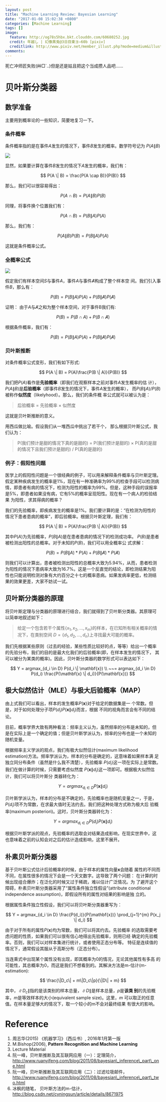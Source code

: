 ```yaml
---
layout: post
title: "Machine Learning Review: Bayesian Learning"
date: "2017-01-08 15:02:38 +0800"
categories: [Machine Learning]
tags: []
image: 
  feature: http://og78s5hbx.bkt.clouddn.com/60680252.jpg
  credit: 年越し | 幻像黒兎@3日目東ヨ−60b [pixiv] 
  creditlink: http://www.pixiv.net/member_illust.php?mode=medium&illust_id=60680252
comments: 
---
```


死亡冲师匠失败(艸□`..)但是还是姑且把这个当成攒人品吧……


# 贝叶斯分类器
## 数学准备
主要用到概率论的一些知识，简要地复习一下。
### 条件概率
条件概率指的是在事件$A$发生的情况下，事件$B$发生的概率。数学符号记为
$P(A \| B)$

![](http://og78s5hbx.bkt.clouddn.com/bg2011082502.jpg)

显然，如果要计算在事件$B$发生的情况下$A$发生的概率，我们有：

$$
P(A \| B) = \frac{P(A \cap B)}{P(B)}
$$

那么，我们可以很容易得出：

$$
P(A \cap B) = P(A \| B)P(B)
$$

同理，将事件换个位置我们有：

$$
P(A\cap B) = P(B \| A)P(A)
$$

那么，我们有：

$$
P(A \| B)P(B) = P(B \| A )P(A)
$$

这就是条件概率公式。
### 全概率公式

![](http://og78s5hbx.bkt.clouddn.com/bg2011082504.jpg)

假定我们有样本空间$S$与事件$A$，事件$A$与事件$\not A$构成了整个样本空
间。我们引入事件$B$，那么有：

$$
P(B) = P(B\|A)P(A) + P(B\| \not A)P(\not A)
$$

证明：
由于$A$与$\not A$之和为整个样本空间，对于事件B我们有:

$$
P(B) = P(B \cap A) + P(B \cap \not A)
$$

根据条件概率，我们有：

$$
P(B) = P(B \| A)P(A) + P(B \| \not A) P(\not A)
$$


### 贝叶斯推断

对条件概率公式变形，我们有如下形式:

$$
P(A \| B) = P(A)\frac{P(B \| A)}{P(B)}
$$


我们把$P(A)$看作是**先验概率**（即我们在观察样本之前对事件$A$发生概率的估
计），$P(A\|B)$是**后验概率**（即事件$B$发生的情况下，事件$A$发生的概率），
而$P(B \|A) / P(B)$被称作**似然度**（likelyhood）。那么，我们的条件概
率公式就可以被认为是：

> 后验概率 = 先验概率 × 似然度

这就是贝叶斯推断的意义。

用西瓜做比喻。假设我们从一堆西瓜中挑出了若干个，
那么根据贝叶斯公式，我们认为：

> P(我们预计是甜的情况下真的是甜的) = P(我们预计是甜的) × P(真的是甜
> 的情况下且我们预计是甜的) / P(真的是甜的) 

### 例子：假阳性问题
医学上的假阳性问题是一个很经典的例子，可以用来解释条件概率与贝叶斯定理。
假定某种疾病发生的概率是1%，现在有一种准确率为99%的检查手段可以检测病
情，即患者有病的情况下，检测为阳性的概率为99%。但是，这种手段的误报率
是5%，即患者如果没有病，它有5%的概率呈现阳性。现在有一个病人的检验结果
为阳性，求其得病的概率？

我们的先验概率，即疾病发生的概率是1%。我们要计算的是：“在检测为阳性的
情况下患者患病的概率”，即后验概率。根据贝叶斯定理，我们有：

$$
P(A \| B) = P(A)\frac{P(B \| A)}{P(B)}
$$

其中$P(A)$为先验概率，$P(B \| A)$是在患者患病的情况下的检测成功率。
$P(B)$是患者被检测出阳性的总概率。对于未知的$P(B)$，我们可以用全概率公
式求解：

$$
P(B) = P(B \| A) * P(A) + P(B \| \not A) * P(\not A)
$$

则我们可以计算出，患者被检测出阳性的总概率大致为5.94%，从而，患者检测
为阳性的情况下患病率大致为16.7%。这是一个反直觉的结论，即检测结果为阳
性也只能说明检测对象有大约百分之十七的概率患病。如果发病率更低，检测结
果的效果更差，大家不妨试一试。

## 贝叶斯分类器的原理

将贝叶斯定理与分类器的原理进行结合，我们就得到了贝叶斯分类器。其原理可
以简单地叙述如下：

> 给定一个包含若干个属性$\{x_1, x_2,...,x_m\}$的样本，在已知所有相关概率的情况下，在类别空间
> $D = \{d_1,d_2,...,d_n\}$上寻找最大可能的概率。

我们先根据某些原则（过去的经验，某些性质比较好的点，等等）给出一个概率
的先验分布，我们的目的是最大化我们的后验概率(即，在样本发生的情况下，
其可以被分为某类的概率)。因此，贝叶斯分类器的数学形式可以表达如下：

$$
Y = argmax_{d_i \in D} P(d_i \| \mathbf{x}) \\
~~= argmax_{d_i \in D} P(d_i) \frac{P(\mathbf{x} \| d_i)}{P(\mathbf{x})}
$$

## 极大似然估计（MLE）与极大后验概率（MAP）

由上式我们可以看出，样本的发生概率$P(\mathbf{x})$对于给定的数据集是一
个常数。但是，对于如何处理分子项$P(d_i)P(\mathbf{x} \| d_i)$而言，根据
不同的视角而言会有不同的结论。

目前，概率学界大致有两种看法：频率主义认为，虽然频率的分布是未知的，但
是在实际上是一个确定的值；但是贝叶斯学派认为，频率的分布也是一个未知的
随机变量。

根据频率主义学派的观点，我们有极大似然估计(maximum likelihood
estimation)方法。频率学派认为，样本的分布是确定的，这意味着如果样本满
足独立同分布条件（虽然是什么我不清楚），先验概率
$P(d_i)$这一项在实际上是常数。我们在做计算的时候，只需要考虑似然度
$P(\mathbf{x} \| d_i)$这一项即可。根据极大似然估计，我们可以将贝叶斯分
类器转化为：

$$
Y = argmax_{d_i \in D} P(\mathbf{x} \| d_i)
$$

贝叶斯学派认为，样本的分布是不确定的，先验概率也是随机变量之一，于是，
$P(d_i)$项不为常数，在求最大值时无法约去。我们把这种处理方式称为极大后
验概率(maximum posteriori)。这时，贝叶斯分类器转化为：

$$
Y = argmax_{d_i \in D} P(d_i)P(\mathbf{x} \| d_i)
$$

根据贝叶斯学派的观点，先验概率的选取会对结果造成影响，在现实世界中，这
也意味着之前的认知会对之后的估计造成影响，这里不展开。

## 朴素贝叶斯分类器

基于贝叶斯公式估计后验概率的时候，由于样本的属性向量$\mathbf{x}$会随着
属性的不同而不同，在属性很多的情况下会是一个天文数字。这导致了两个问题：
在计算的时候出现组合爆炸；在泛化的时候又过于稀疏，难以估计广泛情况。为
了避开这个障碍，朴素贝叶斯分类器采用了“属性条件独立性假设”(attribute
conditional independence assumption)，即假设所有的属性对结果的影响是独
立的。

根据属性条件独立性假设，我们可以将贝叶斯分类器重写为：

$$
Y = argmax_{d_i \in D} \frac{P(d_i)}{P(\mathbf{x})}
\prod_{j=1}^{m} P(x_j \| d_i)
$$

由于对于所有的属性$P(\mathbf{x})$均为常数，我们可以将其约去。先验概率
的选取需要考虑问题的性质，如果我们可以很有信心地得出先验概率，则用已经
确定的先验概率。否则，我们可以对样本集进行统计，或者使用正态分布等。
特征是连续值的情况下，通常假设其服从于高斯分布（正态分布）。

当连乘式中出现某个属性没有出现，即其概率为0的情况，无论其他属性有多高
的可能性，其总概率为0，而这是我们不想看到的。其解决方法是m-估计(m-estimation):

$$
\frac{\|D_c\| + m\|D_c\|p}{\|D\| + m}
$$

其中，$\|D_c\|$指的是该类别的样本总量，$\|D\|$是样本总量，$p$是**该类
别**的先验概率，$m$是等效样本的大小(equivalent sample size)。这里，$m$
可以取正的任意值。在样本量足够大的情况下，取一个较小的m不会对最终结果
有很大的影响。



# Reference
1. 周志华(2015) 《机器学习》（西瓜书）, 2016年1月第一版
2. M.Bishop(2006), __Pattern Recognition and Machine Learning__
3. Lecture Material 
4. 阮一峰，贝叶斯推断及其互联网应用（一）：定理简介，http://www.ruanyifeng.com/blog/2011/08/bayesian\_inference\_part\_one.html
5. 阮一峰，贝叶斯推断及其互联网应用（二）：过滤垃圾邮件，http://www.ruanyifeng.com/blog/2011/08/bayesian\_inference\_part\_two.html
6. 冰枫的随笔， 贝叶斯方法的m-估计，http://blog.csdn.net/cyningsun/article/details/8671975

